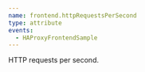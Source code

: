 ```yaml
---
name: frontend.httpRequestsPerSecond
type: attribute
events:
  - HAProxyFrontendSample
---
```


HTTP requests per second.